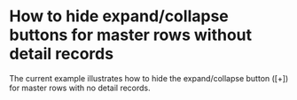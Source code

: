 # How to hide expand/collapse buttons for master rows without detail records


<p>The current example illustrates how to hide the expand/collapse button ([+]) for master rows with no detail records.</p>

<br/>


